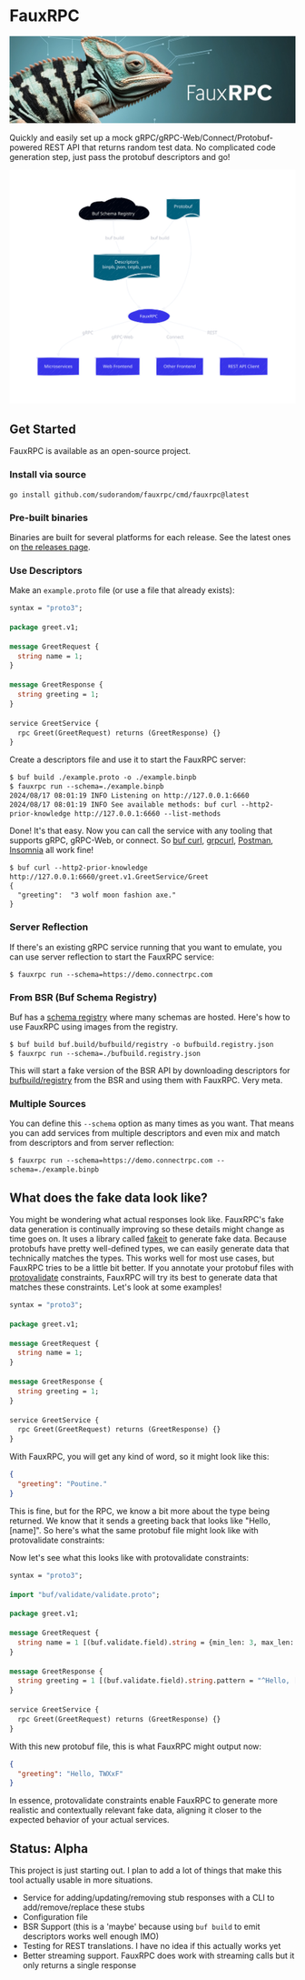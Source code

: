 # FauxRPC
![](<assets/logo-wide.jpg>)

Quickly and easily set up a mock gRPC/gRPC-Web/Connect/Protobuf-powered REST API that returns random test data. No complicated code generation step, just pass the protobuf descriptors and go!

![](<assets/diagram.svg>)

## Get Started
FauxRPC is available as an open-source project.

### Install via source
```
go install github.com/sudorandom/fauxrpc/cmd/fauxrpc@latest
```

### Pre-built binaries
Binaries are built for several platforms for each release. See the latest ones on [the releases page](https://github.com/sudorandom/fauxrpc/releases/latest).

### Use Descriptors
Make an `example.proto` file (or use a file that already exists):
```protobuf
syntax = "proto3";

package greet.v1;

message GreetRequest {
  string name = 1;
}

message GreetResponse {
  string greeting = 1;
}

service GreetService {
  rpc Greet(GreetRequest) returns (GreetResponse) {}
}
```

Create a descriptors file and use it to start the FauxRPC server:
```shell
$ buf build ./example.proto -o ./example.binpb
$ fauxrpc run --schema=./example.binpb
2024/08/17 08:01:19 INFO Listening on http://127.0.0.1:6660
2024/08/17 08:01:19 INFO See available methods: buf curl --http2-prior-knowledge http://127.0.0.1:6660 --list-methods
```
Done! It's that easy. Now you can call the service with any tooling that supports gRPC, gRPC-Web, or connect. So [buf curl](https://buf.build/docs/reference/cli/buf/curl), [grpcurl](https://github.com/fullstorydev/grpcurl), [Postman](https://www.postman.com/), [Insomnia](https://insomnia.rest/) all work fine!

```shell
$ buf curl --http2-prior-knowledge http://127.0.0.1:6660/greet.v1.GreetService/Greet
{
  "greeting":  "3 wolf moon fashion axe."
}
```

### Server Reflection
If there's an existing gRPC service running that you want to emulate, you can use server reflection to start the FauxRPC service:
```shell
$ fauxrpc run --schema=https://demo.connectrpc.com
```

### From BSR (Buf Schema Registry)
Buf has a [schema registry](https://buf.build/product/bsr) where many schemas are hosted. Here's how to use FauxRPC using images from the registry.

```shell
$ buf build buf.build/bufbuild/registry -o bufbuild.registry.json
$ fauxrpc run --schema=./bufbuild.registry.json
```

This will start a fake version of the BSR API by downloading descriptors for [bufbuild/registry](https://buf.build/bufbuild/registry) from the BSR and using them with FauxRPC. Very meta.

### Multiple Sources
You can define this `--schema` option as many times as you want. That means you can add services from multiple descriptors and even mix and match from descriptors and from server reflection:
```shell
$ fauxrpc run --schema=https://demo.connectrpc.com --schema=./example.binpb
```

## What does the fake data look like?
You might be wondering what actual responses look like. FauxRPC's fake data generation is continually improving so these details might change as time goes on. It uses a library called [fakeit](https://github.com/brianvoe/gofakeit) to generate fake data. Because protobufs have pretty well-defined types, we can easily generate data that technically matches the types. This works well for most use cases, but FauxRPC tries to be a little bit better. If you annotate your protobuf files with [protovalidate](https://github.com/bufbuild/protovalidate) constraints, FauxRPC will try its best to generate data that matches these constraints. Let's look at some examples!

```protobuf
syntax = "proto3";

package greet.v1;

message GreetRequest {
  string name = 1;
}

message GreetResponse {
  string greeting = 1;
}

service GreetService {
  rpc Greet(GreetRequest) returns (GreetResponse) {}
}
```

With FauxRPC, you will get any kind of word, so it might look like this:
```json
{
  "greeting": "Poutine."
}
```
This is fine, but for the RPC, we know a bit more about the type being returned. We know that it sends a greeting back that looks like "Hello, [name]". So here's what the same protobuf file might look like with protovalidate constraints:


Now let's see what this looks like with protovalidate constraints:
```protobuf
syntax = "proto3";

import "buf/validate/validate.proto";

package greet.v1;

message GreetRequest {
  string name = 1 [(buf.validate.field).string = {min_len: 3, max_len: 100}];
}

message GreetResponse {
  string greeting = 1 [(buf.validate.field).string.pattern = "^Hello, [a-zA-Z]+$"];
}

service GreetService {
  rpc Greet(GreetRequest) returns (GreetResponse) {}
}
```

With this new protobuf file, this is what FauxRPC might output now:

```json
{
  "greeting": "Hello, TWXxF"
}
```
In essence, protovalidate constraints enable FauxRPC to generate more realistic and contextually relevant fake data, aligning it closer to the expected behavior of your actual services.

## Status: Alpha
This project is just starting out. I plan to add a lot of things that make this tool actually usable in more situations.

- Service for adding/updating/removing stub responses with a CLI to add/remove/replace these stubs
- Configuration file
- BSR Support (this is a 'maybe' because using `buf build` to emit descriptors works well enough IMO)
- Testing for REST translations. I have no idea if this actually works yet
- Better streaming support. FauxRPC does work with streaming calls but it only returns a single response
